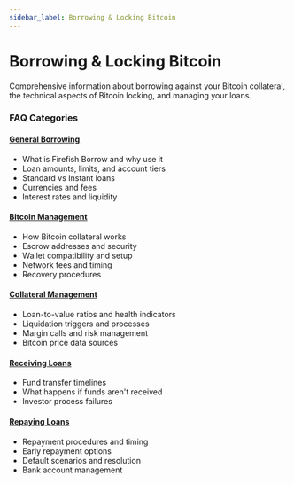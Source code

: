 ```yaml
---
sidebar_label: Borrowing & Locking Bitcoin
---
```


# Borrowing & Locking Bitcoin

Comprehensive information about borrowing against your Bitcoin collateral, the technical aspects of Bitcoin locking, and managing your loans.

### FAQ Categories

#### [General Borrowing](borrowing/general)
- What is Firefish Borrow and why use it
- Loan amounts, limits, and account tiers
- Standard vs Instant loans
- Currencies and fees
- Interest rates and liquidity

#### [Bitcoin Management](borrowing/bitcoin)
- How Bitcoin collateral works
- Escrow addresses and security
- Wallet compatibility and setup
- Network fees and timing
- Recovery procedures

#### [Collateral Management](borrowing/collateral)
- Loan-to-value ratios and health indicators
- Liquidation triggers and processes
- Margin calls and risk management
- Bitcoin price data sources

#### [Receiving Loans](borrowing/receiving-loans)
- Fund transfer timelines
- What happens if funds aren't received
- Investor process failures

#### [Repaying Loans](borrowing/repaying-loans)
- Repayment procedures and timing
- Early repayment options
- Default scenarios and resolution
- Bank account management